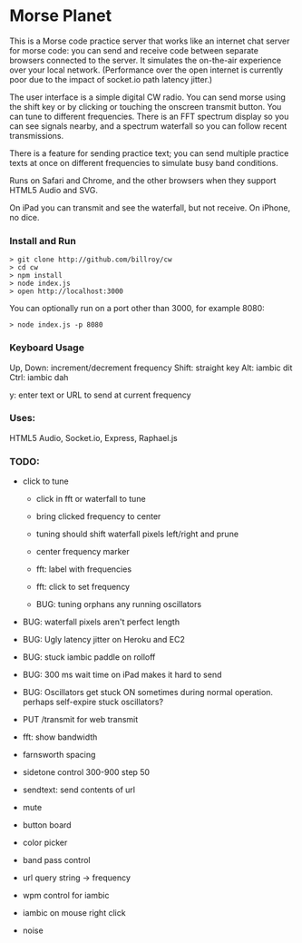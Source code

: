 # Morse Planet

This is a Morse code practice server that works like an internet chat server for morse code: you can send and receive code between separate browsers connected to the server.  It simulates the on-the-air experience over your local network.  (Performance over the open internet is currently poor due to the impact of socket.io path latency jitter.)

The user interface is a simple digital CW radio.  You can send morse using the shift key or by clicking or touching the onscreen transmit button.  You can tune to different frequencies.  There is an FFT spectrum display so you can see signals nearby, and a spectrum waterfall so you can follow recent transmissions.

There is a feature for sending practice text; you can send multiple practice texts at once on different frequencies to simulate busy band conditions.

Runs on Safari and Chrome, and the other browsers when they support HTML5 Audio and SVG.

On iPad you can transmit and see the waterfall, but not receive.  On iPhone, no dice.

### Install and Run

	> git clone http://github.com/billroy/cw
	> cd cw
	> npm install
	> node index.js
	> open http://localhost:3000

You can optionally run on a port other than 3000, for example 8080:

	> node index.js -p 8080

### Keyboard Usage

Up, Down: increment/decrement frequency
Shift: straight key
Alt: iambic dit
Ctrl: iambic dah

y: enter text or URL to send at current frequency


### Uses:

HTML5 Audio, Socket.io, Express, Raphael.js


### TODO:

- click to tune
	- click in fft or waterfall to tune
	- bring clicked frequency to center
	- tuning should shift waterfall pixels left/right and prune
	- center frequency marker
	- fft: label with frequencies
	- fft: click to set frequency

	- BUG: tuning orphans any running oscillators

- BUG: waterfall pixels aren't perfect length

- BUG: Ugly latency jitter on Heroku and EC2

- BUG: stuck iambic paddle on rolloff
- BUG: 300 ms wait time on iPad makes it hard to send

- BUG: Oscillators get stuck ON sometimes during normal operation.  perhaps self-expire stuck oscillators?

- PUT /transmit for web transmit

- fft: show bandwidth

- farnsworth spacing
- sidetone control 300-900 step 50	
- sendtext: send contents of url

- mute

- button board

- color picker
- band pass control
- url query string -> frequency
- wpm control for iambic
- iambic on mouse right click

- noise
